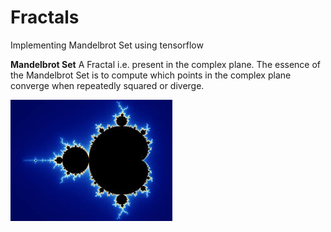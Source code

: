 # Fractals
Implementing Mandelbrot Set using tensorflow

**Mandelbrot Set**
A Fractal i.e. present in the complex plane.
The essence of the Mandelbrot Set is to compute which points in the complex plane converge when repeatedly squared or diverge.

![](Mandelbrot.jpg)

